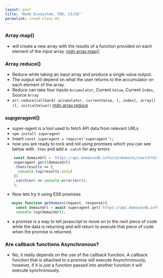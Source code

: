 ```yaml
---
layout: post
title: "Node Ecosystem, TDD, CI/CD"
permalink: /read-class-01
---
```


### Array.map()
  * will create a new array with the results of a function provided on each element of the input array.
  [mdn array.map()](https://developer.mozilla.org/en-US/docs/Web/JavaScript/Reference/Global_Objects/Array/map)
 
### Array.reduce()
  * Reduce while taking an input array and produce a single value output.
  * The output will depend on what the user returns to the accumulator on each element of the array.
  * Reduce can take four inputs `Accumulator`, Current `Value`, Current `Index`, Source `Array`
  * `arr.reduce(callback( accumulator, currentValue, [, index[, array]] )[, initialValue])`
  [mdn array.reduce](https://developer.mozilla.org/en-US/docs/Web/JavaScript/Reference/Global_Objects/Array/reduce)
### supgeragent()
  * super-agent is a tool used to fetch API data from relevant URLs
  * `npm install superagent`
  * insert `const superagent = require('superagent');`
  * now you are ready to rock and roll using promises which you can see below with `.then` and add a `.catch` for any errors
 
  ```javascript
      const domainUrl = `https://api.domainsdb.info/v1/domains/search?&limit=5&country=us&domain=keyword`;
      superagent.get((domainUrl)
      .then(results => {
        console.log(results.body)
      })
      .catch(err => console.error(err));
      );
  ```
  * Now lets try it using ES6 promises 
 ```javascript
    async function getDomain(request, response){
      const domainUrl = await superagent.get(`https://api.domainsdb.info/v1/domains/search?&limit=5&country=us&domain=keyword`);
      console.log(domainUrl);
  ```
  * a promise is a way to tell javascript to move on to the next piece of code while the data is returning and will return to execute that piece of code when the promise is returned.
 
### Are callback functions Asynchronous?
* No, it really depends on the use of the callback function. A callback function that is attached to a promise will execute Asynchronously, however, if it is just a function passed into another function it will execute synchronously. 
